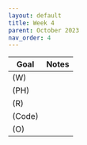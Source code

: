 ```yaml
---
layout: default
title: Week 4
parent: October 2023
nav_order: 4                                                                    
---
```



| Goal | Notes |
| ----------- | ----------- |
|(W)| |
|(PH)| |
|(R)| |
|(Code)| |
|(O)| |